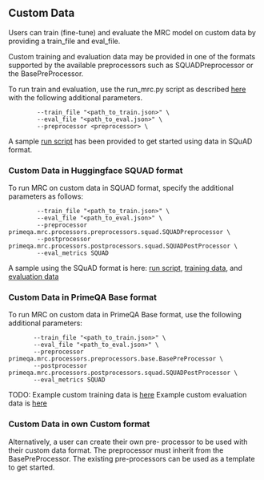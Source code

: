 ## Custom Data

Users can train (fine-tune) and evaluate the MRC model on custom data by providing a train_file and eval_file. 

Custom training and evaluation data may be provided in one of the formats supported by the available preprocessors such as SQUADPreprocessor or the BasePreProcessor. 

To run train and evaluation, use the run_mrc.py script as described [here](../../primeqa/mrc/README.md#example-usage) with the following additional parameters. 

```shell
        --train_file "<path_to_train.json>" \
        --eval_file "<path_to_eval.json>" \
        --preprocessor <preprocessor> \
```

A sample [run script](run_mrc.sh) has been provided to get started using data in SQuAD format. 

### Custom Data in Huggingface SQUAD format
To run MRC on custom data in SQUAD format, specify the additional parameters as follows:

```shell
        --train_file "<path_to_train.json>" \
        --eval_file "<path_to_eval.json>" \
        --preprocessor primeqa.mrc.processors.preprocessors.squad.SQUADPreprocessor \
        --postprocessor primeqa.mrc.processors.postprocessors.squad.SQUADPostProcessor \
        --eval_metrics SQUAD 
```

A sample using the SQuAD format is here: [run script](run_mrc.sh), [training data](./custom_data/examples_train_squad.json), and [evaluation data](./custom_data/examples_eval_squad.json)


### Custom Data in PrimeQA Base format
To run MRC on custom data in PrimeQA Base format, use the following additional parameters:

```shell
       --train_file "<path_to_train.json>" \
       --eval_file "<path_to_eval.json>" \
       --preprocessor primeqa.mrc.processors.preprocessors.base.BasePreProcessor \
       --postprocessor primeqa.mrc.processors.postprocessors.squad.SQUADPostProcessor \
       --eval_metrics SQUAD 
```
TODO:
Example custom training data is [here](./custom_data/examples_train_base.json)
Example custom evaluation data is [here](./custom_data/examples_eval_base.json)

### Custom Data in own Custom format

Alternatively, a user can create their own pre- processor to be used with their custom data format. The preprocessor must inherit from the BasePreProcessor. The existing pre-processors can be used as a template to get started.